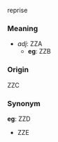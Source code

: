 reprise
### Meaning
+ _adj_: ZZA
    + __eg__: ZZB

### Origin

ZZC

### Synonym

__eg__: ZZD

+ ZZE


